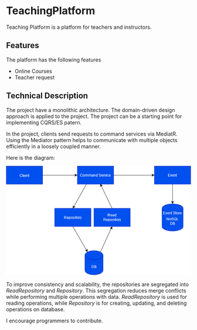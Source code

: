 # TeachingPlatform

Teaching Platform is a platform for teachers and instructors. 

## Features
The platform has the following features
- Online Courses
- Teacher request

## Technical Description

The project have a monolithic architecture. The domain-driven design approach is applied to the project. The project can be a starting point for implementing CQRS/ES patern.

In the project, clients send requests to command services via MediatR. Using the Mediator pattern helps to communicate with multiple objects efficiently in a loosely coupled manner.

Here is  the diagram:

![DDD](https://github.com//mustafas18/TeachingPlatform/blob/master/DesignDiagram.png?raw=true)

To improve consistency and scalability, the repositories are segregated into *ReadRepository* and *Repository*. This segregation reduces merge conflicts while performing multiple operations with data. *ReadRepository* is used for reading operations, while *Repository* is for creating, updating, and deleting operations on database.

I encourage programmers to contribute.
